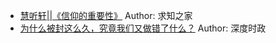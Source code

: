 - [慧听轩||《信仰的重要性》](http://wechatscope.jmsc.hku.hk:8000/html?fn=gh_db504e546f45_2018-08-13_2247494089_Z74femNvEh.y.tar.gz)
Author: 求知之家
- [为什么被封这么久，究竟我们又做错了什么？](http://wechatscope.jmsc.hku.hk:8000/html?fn=gh_97a051df5947_2018-08-13_2650567250_0NPkUJ41lV.y.tar.gz)
Author: 深度时政
